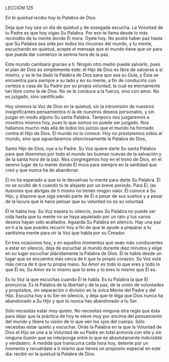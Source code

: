 *LECCIÓN 125*

*En la quietud recibo hoy la Palabra de Dios.*

Deja que hoy sea un día de quietud y de sosegada escucha. La Voluntad de tu Padre es que hoy oigas Su Palabra. Por eso te llama desde lo más recóndito de tu mente donde Él mora. Óyele hoy. No podrá haber paz hasta que Su Palabra sea oída por todos los rincones del mundo, y tu mente, escuchando en quietud, acepte el mensaje que el mundo tiene que oír para que pueda dar comienzo la serena hora de la paz.

Este mundo cambiará gracias a ti. Ningún otro medio puede salvarlo, pues el plan de Dios es simplemente éste: el Hijo de Dios es libre de salvarse a sí mismo, y se le ha dado la Palabra de Dios para que sea su Guía, y Ésta se encuentra para siempre a su lado y en su mente, a fin de conducirlo con certeza a casa de Su Padre por su propia voluntad, la cual es eternamente tan libre como la de Dios. No se le conduce a la fuerza, sino con amor. No es juzgado, sino santificado.

Hoy oiremos la Voz de Dios en la quietud, sin la intromisión de nuestros insignificantes pensamientos ni la de nuestros deseos personales, y sin juzgar en modo alguno Su santa Palabra. Tampoco nos juzgaremos a nosotros mismos hoy, pues lo que somos no puede ser juzgado. Nos hallamos mucho más allá de todos los juicios que el mundo ha formado contra el Hijo de Dios. El mundo no lo conoce. Hoy no prestaremos oídos al mundo, sino que aguardaremos silenciosamente la Palabra de Dios,

Santo Hijo de Dios, oye a tu Padre. Su Voz quiere darte Su santa Palabra para que disemines por todo el mundo las buenas nuevas de la salvación y de la santa hora de la paz. Nos congregamos hoy en el trono de Dios, en el sereno lugar de tu mente donde Él mora para siempre en la santidad que creó y que nunca ha de abandonar.

Él no ha esperado a que tú le devuelvas tu mente para darte Su Palabra. Él no se ocultó de ti cuando tú te alejaste por un breve periodo. Para Él, las ilusiones que abrigas de ti mismo no tienen ningún valor. Él conoce a Su Hijo, y dispone que siga siendo parte de Él a pesar de sus sueños y a pesar de la locura que le hace pensar que su voluntad no es su voluntad.

Él te habla hoy. Su Voz espera tu silencio, pues Su Palabra no puede ser oída hasta que tu mente no se haya aquietado por un rato y tus vanos deseos hayan sido acallados. Aguarda Su Palabra en silencio. Hay una paz en ti a la que puedes recurrir hoy a fin de que te ayude a preparar a tu santísima mente para oír la Voz que habla por su Creador.

En tres ocasiones hoy, y en aquellos momentos que sean más conducentes a estar en silencio, deja de escuchar al mundo durante diez minutos y elige en su lugar escuchar plácidamente la Palabra de Dios. Él te habla desde un lugar que se encuentra más cerca de ti que tu propio corazón. Su Voz está más cerca de ti que tu propia mano. Su Amor es todo lo que eres y todo lo que Él es; Su Amor es lo mismo que tú eres y tú eres lo mismo que Él es.

Es tu Voz la que escuchas cuando Él te habla. Es tu Palabra la que Él pronuncia. Es la Palabra de la libertad y de la paz, de la unión de voluntades y propósitos, sin separación o división en la única Mente del Padre y del Hijo. Escucha hoy a tu Ser en silencio, y deja que te diga que Dios nunca ha abandonado a Su Hijo y que tú nunca has abandonado a tu Ser.

Sólo necesitas estar muy quieto. No necesitas ninguna otra regla que ésta para dejar que la práctica de hoy te eleve muy por encima del pensamiento del mundo y libere tu visión de lo que ven los ojos del cuerpo. Sólo necesitas estar quieto y escuchar. Oirás la Palabra en la que la Voluntad de Dios el Hijo se une a la Voluntad de su Padre en total armonía con ella y sin ninguna ilusión que se interponga entre lo que es absolutamente indivisible y verdadero. A medida que transcurra cada hora hoy, detente por un momento y recuérdate a ti mismo que tienes un propósito especial en este día: recibir en la quietud la Palabra de Dios.